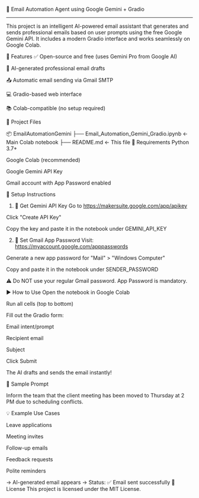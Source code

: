 📧 Email Automation Agent using Google Gemini + Gradio

---


This project is an intelligent AI-powered email assistant that generates and sends professional emails based on user prompts using the free Google Gemini API. It includes a modern Gradio interface and works seamlessly on Google Colab.

🚀 Features
✅ Open-source and free (uses Gemini Pro from Google AI)

🧠 AI-generated professional email drafts

📤 Automatic email sending via Gmail SMTP

💻 Gradio-based web interface

📚 Colab-compatible (no setup required)

📁 Project Files

📦 EmailAutomationGemini
├── Email_Automation_Gemini_Gradio.ipynb   ← Main Colab notebook
├── README.md                              ← This file
🔧 Requirements
Python 3.7+

Google Colab (recommended)

Google Gemini API Key

Gmail account with App Password enabled

🔐 Setup Instructions
1. 🔑 Get Gemini API Key
Go to https://makersuite.google.com/app/apikey

Click "Create API Key"

Copy the key and paste it in the notebook under GEMINI_API_KEY

2. 📧 Set Gmail App Password
Visit: https://myaccount.google.com/apppasswords

Generate a new app password for "Mail" > "Windows Computer"

Copy and paste it in the notebook under SENDER_PASSWORD

⚠️ Do NOT use your regular Gmail password. App Password is mandatory.

▶️ How to Use
Open the notebook in Google Colab

Run all cells (top to bottom)

Fill out the Gradio form:

Email intent/prompt

Recipient email

Subject

Click Submit

The AI drafts and sends the email instantly!

🧪 Sample Prompt

Inform the team that the client meeting has been moved to Thursday at 2 PM due to scheduling conflicts.

💡 Example Use Cases

Leave applications

Meeting invites

Follow-up emails

Feedback requests

Polite reminders


→ AI-generated email appears
→ Status: ✅ Email sent successfully
📜 License
This project is licensed under the MIT License.
